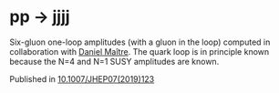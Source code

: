 # pp → jjjj

Six-gluon one-loop amplitudes (with a gluon in the loop) computed in collaboration with [Daniel Maître](https://inspirehep.net/authors/1021220). The quark loop is in principle known because the N=4 and N=1 SUSY amplitudes are known. 

Published in [10.1007/JHEP07(2019)123](https://inspirehep.net/literature/1728738)